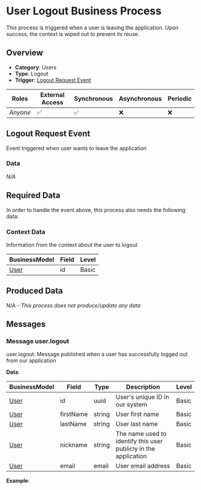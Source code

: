 # User Logout Business Process
This process is triggered when a user is leaving the application. Upon success, the context is wiped out to prevent its reuse.

## Overview
 - **Category**: Users
 - **Type**: Logout
 - **Trigger**: [Logout Request Event](#logoutrequestevent)

| Roles | External Access | Synchronous | Asynchronous | Periodic |
| ----- | --------------- | ----------- | ------------ | -------- |
| *Anyone* | :white_check_mark: | :white_check_mark: | :x: | :x:

## Logout Request Event
Event triggered when user wants to leave the application
### Data
*N/A*

## Required Data
In order to handle the event above, this process also needs the following data:
### Context Data
Information from the context about the user to logout

| BusinessModel | Field | Level |
| ------------- | ----- | ----- |
| [User](../DataModel/Overview.md#user) | id | Basic |



## Produced Data
N/A - *This process does not produce/update any data*

## Messages
### Message user.logout
user.logout: Message published when a user has successfully logged out from our application

**Data**:

| BusinessModel | Field | Type | Description | Level |
| ------------- | ----- | ---- | ----------- | ------|
| [User](../DataModel/Overview.md#user) | id | uuid | User&#039;s unique ID in our system | Basic |
| [User](../DataModel/Overview.md#user) | firstName | string | User first name | Basic |
| [User](../DataModel/Overview.md#user) | lastName | string | User last name | Basic |
| [User](../DataModel/Overview.md#user) | nickname | string | The name used to identify this user publicly in the application | Basic |
| [User](../DataModel/Overview.md#user) | email | email | User email address | Basic |

**Example**:
